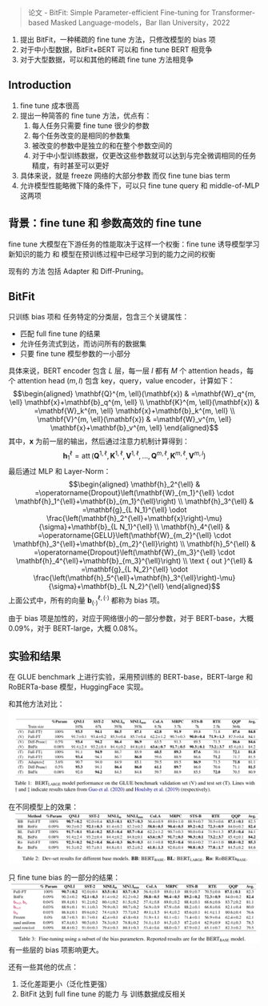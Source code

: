 > 论文 - BitFit: Simple Parameter-efficient Fine-tuning for Transformer-based Masked Language-models，Bar Ilan University，2022

1. 提出 BitFit，一种稀疏的  fine tune 方法，只修改模型的 bias 项
2. 对于中小型数据，BitFit+BERT 可以和 fine tune BERT 相竞争
3. 对于大型数据，可以和其他的稀疏 fine tune 方法相竞争

## Introduction

1. fine tune 成本很高
2. 提出一种简答的 fine tune 方法，优点有：
	1. 每人任务只需要 fine tune 很少的参数
	2. 每个任务改变的是相同的参数集
	3. 被改变的参数中是独立的和在整个参数空间的
	4. 对于中小型训练数据，仅更改这些参数就可以达到与完全微调相同的任务精度，有时甚至可以更好
3. 具体来说，就是 freeze 网络的大部分参数 而仅 fine tune bias term
4. 允许模型性能略微下降的条件下，可以只 fine tune query 和 middle-of-MLP 这两项

## 背景：fine tune 和 参数高效的 fine tune

fine tune 大模型在下游任务的性能取决于这样一个权衡：fine tune 诱导模型学习新知识的能力 和 模型在预训练过程中已经学习到的能力之间的权衡

现有的 方法 包括 Adapter 和 Diff-Pruning。

## BitFit

只训练 bias 项和 任务特定的分类层，包含三个关键属性：
+ 匹配 full fine tune 的结果
+ 允许任务流式到达，而访问所有的数据集
+ 只要 fine tune 模型参数的一小部分

具体来说，BERT encoder 包含 $L$ 层，每一层 $l$ 都有 $M$ 个 attention heads，每个 attention head $(m,l)$ 包含 key，query，value encoder，计算如下：$$\begin{aligned}
\mathbf{Q}^{m, \ell}(\mathbf{x}) & =\mathbf{W}_q^{m, \ell} \mathbf{x}+\mathbf{b}_q^{m, \ell} \\
\mathbf{K}^{m, \ell}(\mathbf{x}) & =\mathbf{W}_k^{m, \ell} \mathbf{x}+\mathbf{b}_k^{m, \ell} \\
\mathbf{V}^{m, \ell}(\mathbf{x}) & =\mathbf{W}_v^{m, \ell} \mathbf{x}+\mathbf{b}_v^{m, \ell}
\end{aligned}$$
其中，$\mathbf{x}$ 为前一层的输出，然后通过注意力机制计算得到：$$\mathbf{h}_1^{\ell}=\operatorname{att}\left(\mathbf{Q}^{1, \ell}, \mathbf{K}^{1, \ell}, \mathbf{V}^{1, \ell}, \ldots, \mathbf{Q}^{m, \ell}, \mathbf{K}^{m, \ell}, \mathbf{V}^{m, l}\right)$$
最后通过 MLP 和 Layer-Norm：$$\begin{aligned}
\mathbf{h}_2^{\ell} & =\operatorname{Dropout}\left(\mathbf{W}_{m_1}^{\ell} \cdot \mathbf{h}_1^{\ell}+\mathbf{b}_{m_1}^{\ell}\right) \\
\mathbf{h}_3^{\ell} & =\mathbf{g}_{L N_1}^{\ell} \odot \frac{\left(\mathbf{h}_2^{\ell}+\mathbf{x}\right)-\mu}{\sigma}+\mathbf{b}_{L N_1}^{\ell} \\
\mathbf{h}_4^{\ell} & =\operatorname{GELU}\left(\mathbf{W}_{m_2}^{\ell} \cdot \mathbf{h}_3^{\ell}+\mathbf{b}_{m_2}^{\ell}\right) \\
\mathbf{h}_5^{\ell} & =\operatorname{Dropout}\left(\mathbf{W}_{m_3}^{\ell} \cdot \mathbf{h}_4^{\ell}+\mathbf{b}_{m_3}^{\ell}\right) \\
\text { out }^{\ell} & =\mathbf{g}_{L N_2}^{\ell} \odot \frac{\left(\mathbf{h}_5^{\ell}+\mathbf{h}_3^{\ell}\right)-\mu}{\sigma}+\mathbf{b}_{L N_2}^{\ell}
\end{aligned}$$
上面公式中，所有的向量 $\mathbf{b}_{(\cdot)}^{\ell,(\cdot)}$ 都称为 bias 项。

由于 bias 项是加性的，对应于网络很小的一部分参数，对于 BERT-base，大概 0.09%，对于 BERT-large，大概 0.08%。

## 实验和结果

在 GLUE benchmark 上进行实验，采用预训练的 BERT-base，BERT-large 和 RoBERTa-base 模型，HuggingFace 实现。

和其他方法对比：![](image/Pasted%20image%2020230508111131.png)

在不同模型上的效果：![](image/Pasted%20image%2020230508111159.png)

只 fine tune bias 的一部分的结果：![](image/Pasted%20image%2020230508111229.png)
有一些层的 bias 项影响更大。

还有一些其他的优点：
1. 泛化差距更小（泛化性更强）
2. BitFit 达到 full fine tune 的能力 与 训练数据成反相关

